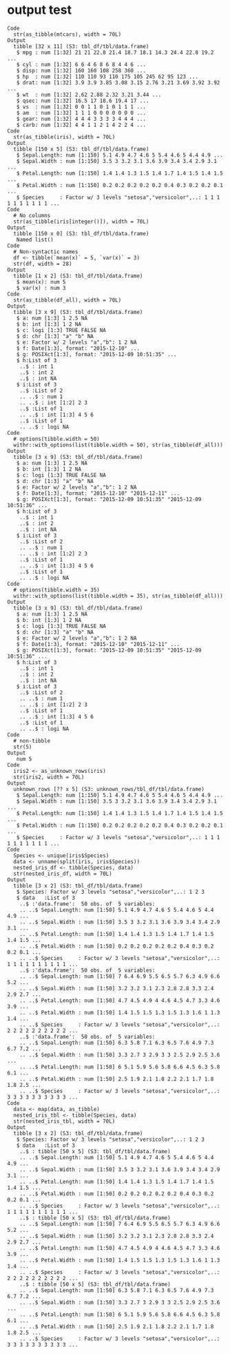 # output test

    Code
      str(as_tibble(mtcars), width = 70L)
    Output
      tibble [32 x 11] (S3: tbl_df/tbl/data.frame)
       $ mpg : num [1:32] 21 21 22.8 21.4 18.7 18.1 14.3 24.4 22.8 19.2 ...
       $ cyl : num [1:32] 6 6 4 6 8 6 8 4 4 6 ...
       $ disp: num [1:32] 160 160 108 258 360 ...
       $ hp  : num [1:32] 110 110 93 110 175 105 245 62 95 123 ...
       $ drat: num [1:32] 3.9 3.9 3.85 3.08 3.15 2.76 3.21 3.69 3.92 3.92 ...
       $ wt  : num [1:32] 2.62 2.88 2.32 3.21 3.44 ...
       $ qsec: num [1:32] 16.5 17 18.6 19.4 17 ...
       $ vs  : num [1:32] 0 0 1 1 0 1 0 1 1 1 ...
       $ am  : num [1:32] 1 1 1 0 0 0 0 0 0 0 ...
       $ gear: num [1:32] 4 4 4 3 3 3 3 4 4 4 ...
       $ carb: num [1:32] 4 4 1 1 2 1 4 2 2 4 ...
    Code
      str(as_tibble(iris), width = 70L)
    Output
      tibble [150 x 5] (S3: tbl_df/tbl/data.frame)
       $ Sepal.Length: num [1:150] 5.1 4.9 4.7 4.6 5 5.4 4.6 5 4.4 4.9 ...
       $ Sepal.Width : num [1:150] 3.5 3 3.2 3.1 3.6 3.9 3.4 3.4 2.9 3.1 ...
       $ Petal.Length: num [1:150] 1.4 1.4 1.3 1.5 1.4 1.7 1.4 1.5 1.4 1.5 ...
       $ Petal.Width : num [1:150] 0.2 0.2 0.2 0.2 0.2 0.4 0.3 0.2 0.2 0.1 ...
       $ Species     : Factor w/ 3 levels "setosa","versicolor",..: 1 1 1 1 1 1 1 1 1 1 ...
    Code
      # No columns
      str(as_tibble(iris[integer()]), width = 70L)
    Output
      tibble [150 x 0] (S3: tbl_df/tbl/data.frame)
       Named list()
    Code
      # Non-syntactic names
      df <- tibble(`mean(x)` = 5, `var(x)` = 3)
      str(df, width = 28)
    Output
      tibble [1 x 2] (S3: tbl_df/tbl/data.frame)
       $ mean(x): num 5
       $ var(x) : num 3
    Code
      str(as_tibble(df_all), width = 70L)
    Output
      tibble [3 x 9] (S3: tbl_df/tbl/data.frame)
       $ a: num [1:3] 1 2.5 NA
       $ b: int [1:3] 1 2 NA
       $ c: logi [1:3] TRUE FALSE NA
       $ d: chr [1:3] "a" "b" NA
       $ e: Factor w/ 2 levels "a","b": 1 2 NA
       $ f: Date[1:3], format: "2015-12-10" ...
       $ g: POSIXct[1:3], format: "2015-12-09 10:51:35" ...
       $ h:List of 3
        ..$ : int 1
        ..$ : int 2
        ..$ : int NA
       $ i:List of 3
        ..$ :List of 2
        .. ..$ : num 1
        .. ..$ : int [1:2] 2 3
        ..$ :List of 1
        .. ..$ : int [1:3] 4 5 6
        ..$ :List of 1
        .. ..$ : logi NA
    Code
      # options(tibble.width = 50)
      withr::with_options(list(tibble.width = 50), str(as_tibble(df_all)))
    Output
      tibble [3 x 9] (S3: tbl_df/tbl/data.frame)
       $ a: num [1:3] 1 2.5 NA
       $ b: int [1:3] 1 2 NA
       $ c: logi [1:3] TRUE FALSE NA
       $ d: chr [1:3] "a" "b" NA
       $ e: Factor w/ 2 levels "a","b": 1 2 NA
       $ f: Date[1:3], format: "2015-12-10" "2015-12-11" ...
       $ g: POSIXct[1:3], format: "2015-12-09 10:51:35" "2015-12-09 10:51:36" ...
       $ h:List of 3
        ..$ : int 1
        ..$ : int 2
        ..$ : int NA
       $ i:List of 3
        ..$ :List of 2
        .. ..$ : num 1
        .. ..$ : int [1:2] 2 3
        ..$ :List of 1
        .. ..$ : int [1:3] 4 5 6
        ..$ :List of 1
        .. ..$ : logi NA
    Code
      # options(tibble.width = 35)
      withr::with_options(list(tibble.width = 35), str(as_tibble(df_all)))
    Output
      tibble [3 x 9] (S3: tbl_df/tbl/data.frame)
       $ a: num [1:3] 1 2.5 NA
       $ b: int [1:3] 1 2 NA
       $ c: logi [1:3] TRUE FALSE NA
       $ d: chr [1:3] "a" "b" NA
       $ e: Factor w/ 2 levels "a","b": 1 2 NA
       $ f: Date[1:3], format: "2015-12-10" "2015-12-11" ...
       $ g: POSIXct[1:3], format: "2015-12-09 10:51:35" "2015-12-09 10:51:36" ...
       $ h:List of 3
        ..$ : int 1
        ..$ : int 2
        ..$ : int NA
       $ i:List of 3
        ..$ :List of 2
        .. ..$ : num 1
        .. ..$ : int [1:2] 2 3
        ..$ :List of 1
        .. ..$ : int [1:3] 4 5 6
        ..$ :List of 1
        .. ..$ : logi NA
    Code
      # non-tibble
      str(5)
    Output
       num 5
    Code
      iris2 <- as_unknown_rows(iris)
      str(iris2, width = 70L)
    Output
      unknown_rows [?? x 5] (S3: unknown_rows/tbl_df/tbl/data.frame)
       $ Sepal.Length: num [1:150] 5.1 4.9 4.7 4.6 5 5.4 4.6 5 4.4 4.9 ...
       $ Sepal.Width : num [1:150] 3.5 3 3.2 3.1 3.6 3.9 3.4 3.4 2.9 3.1 ...
       $ Petal.Length: num [1:150] 1.4 1.4 1.3 1.5 1.4 1.7 1.4 1.5 1.4 1.5 ...
       $ Petal.Width : num [1:150] 0.2 0.2 0.2 0.2 0.2 0.4 0.3 0.2 0.2 0.1 ...
       $ Species     : Factor w/ 3 levels "setosa","versicolor",..: 1 1 1 1 1 1 1 1 1 1 ...
    Code
      Species <- unique(iris$Species)
      data <- unname(split(iris, iris$Species))
      nested_iris_df <- tibble(Species, data)
      str(nested_iris_df, width = 70L)
    Output
      tibble [3 x 2] (S3: tbl_df/tbl/data.frame)
       $ Species: Factor w/ 3 levels "setosa","versicolor",..: 1 2 3
       $ data   :List of 3
        ..$ :'data.frame':	50 obs. of  5 variables:
        .. ..$ Sepal.Length: num [1:50] 5.1 4.9 4.7 4.6 5 5.4 4.6 5 4.4 4.9 ...
        .. ..$ Sepal.Width : num [1:50] 3.5 3 3.2 3.1 3.6 3.9 3.4 3.4 2.9 3.1 ...
        .. ..$ Petal.Length: num [1:50] 1.4 1.4 1.3 1.5 1.4 1.7 1.4 1.5 1.4 1.5 ...
        .. ..$ Petal.Width : num [1:50] 0.2 0.2 0.2 0.2 0.2 0.4 0.3 0.2 0.2 0.1 ...
        .. ..$ Species     : Factor w/ 3 levels "setosa","versicolor",..: 1 1 1 1 1 1 1 1 1 1 ...
        ..$ :'data.frame':	50 obs. of  5 variables:
        .. ..$ Sepal.Length: num [1:50] 7 6.4 6.9 5.5 6.5 5.7 6.3 4.9 6.6 5.2 ...
        .. ..$ Sepal.Width : num [1:50] 3.2 3.2 3.1 2.3 2.8 2.8 3.3 2.4 2.9 2.7 ...
        .. ..$ Petal.Length: num [1:50] 4.7 4.5 4.9 4 4.6 4.5 4.7 3.3 4.6 3.9 ...
        .. ..$ Petal.Width : num [1:50] 1.4 1.5 1.5 1.3 1.5 1.3 1.6 1 1.3 1.4 ...
        .. ..$ Species     : Factor w/ 3 levels "setosa","versicolor",..: 2 2 2 2 2 2 2 2 2 2 ...
        ..$ :'data.frame':	50 obs. of  5 variables:
        .. ..$ Sepal.Length: num [1:50] 6.3 5.8 7.1 6.3 6.5 7.6 4.9 7.3 6.7 7.2 ...
        .. ..$ Sepal.Width : num [1:50] 3.3 2.7 3 2.9 3 3 2.5 2.9 2.5 3.6 ...
        .. ..$ Petal.Length: num [1:50] 6 5.1 5.9 5.6 5.8 6.6 4.5 6.3 5.8 6.1 ...
        .. ..$ Petal.Width : num [1:50] 2.5 1.9 2.1 1.8 2.2 2.1 1.7 1.8 1.8 2.5 ...
        .. ..$ Species     : Factor w/ 3 levels "setosa","versicolor",..: 3 3 3 3 3 3 3 3 3 3 ...
    Code
      data <- map(data, as_tibble)
      nested_iris_tbl <- tibble(Species, data)
      str(nested_iris_tbl, width = 70L)
    Output
      tibble [3 x 2] (S3: tbl_df/tbl/data.frame)
       $ Species: Factor w/ 3 levels "setosa","versicolor",..: 1 2 3
       $ data   :List of 3
        ..$ : tibble [50 x 5] (S3: tbl_df/tbl/data.frame)
        .. ..$ Sepal.Length: num [1:50] 5.1 4.9 4.7 4.6 5 5.4 4.6 5 4.4 4.9 ...
        .. ..$ Sepal.Width : num [1:50] 3.5 3 3.2 3.1 3.6 3.9 3.4 3.4 2.9 3.1 ...
        .. ..$ Petal.Length: num [1:50] 1.4 1.4 1.3 1.5 1.4 1.7 1.4 1.5 1.4 1.5 ...
        .. ..$ Petal.Width : num [1:50] 0.2 0.2 0.2 0.2 0.2 0.4 0.3 0.2 0.2 0.1 ...
        .. ..$ Species     : Factor w/ 3 levels "setosa","versicolor",..: 1 1 1 1 1 1 1 1 1 1 ...
        ..$ : tibble [50 x 5] (S3: tbl_df/tbl/data.frame)
        .. ..$ Sepal.Length: num [1:50] 7 6.4 6.9 5.5 6.5 5.7 6.3 4.9 6.6 5.2 ...
        .. ..$ Sepal.Width : num [1:50] 3.2 3.2 3.1 2.3 2.8 2.8 3.3 2.4 2.9 2.7 ...
        .. ..$ Petal.Length: num [1:50] 4.7 4.5 4.9 4 4.6 4.5 4.7 3.3 4.6 3.9 ...
        .. ..$ Petal.Width : num [1:50] 1.4 1.5 1.5 1.3 1.5 1.3 1.6 1 1.3 1.4 ...
        .. ..$ Species     : Factor w/ 3 levels "setosa","versicolor",..: 2 2 2 2 2 2 2 2 2 2 ...
        ..$ : tibble [50 x 5] (S3: tbl_df/tbl/data.frame)
        .. ..$ Sepal.Length: num [1:50] 6.3 5.8 7.1 6.3 6.5 7.6 4.9 7.3 6.7 7.2 ...
        .. ..$ Sepal.Width : num [1:50] 3.3 2.7 3 2.9 3 3 2.5 2.9 2.5 3.6 ...
        .. ..$ Petal.Length: num [1:50] 6 5.1 5.9 5.6 5.8 6.6 4.5 6.3 5.8 6.1 ...
        .. ..$ Petal.Width : num [1:50] 2.5 1.9 2.1 1.8 2.2 2.1 1.7 1.8 1.8 2.5 ...
        .. ..$ Species     : Factor w/ 3 levels "setosa","versicolor",..: 3 3 3 3 3 3 3 3 3 3 ...

